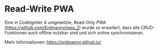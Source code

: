 # Read-Write PWA

Eine in CodeIgniter 4 umgesetzte, Read-Only PWA (https://github.com/Erdmanny/pwa_2) wurde so erweitert, dass alle CRUD-Funktionen auch offline nutzbar sind und sich online synchronisieren.

Mehr Informationen: https://erdmanny.github.io/
